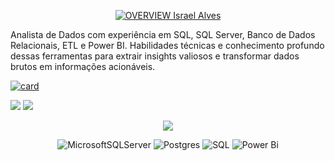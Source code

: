 <p align="center">
  <a href="https://github.com/israelalvees">
    <img src="https://img.shields.io/badge/Overview-ISRAEL%20ALVES-white.svg?style=flat&logo=overview&logoColor=black" alt="OVERVIEW Israel Alves">
  </a>
</p>



</h4> Analista de Dados com experiência em SQL, SQL Server, Banco de Dados Relacionais, ETL e Power BI. Habilidades técnicas e conhecimento profundo dessas ferramentas para extrair insights valiosos e transformar dados brutos em informações acionáveis. </h4>

<br>

[![card](https://github-readme-stats.vercel.app/api?username=israelalvees&theme=dark&show_icons=true)](https://github.com/anuraghazra/github-readme-stats)


[<img src="https://img.shields.io/badge/linkedin-%230077B5.svg?&style=for-the-badge&logo=linkedin&logoColor=white" />](https://www.linkedin.com/in/israel-alves-12bb96211/) 
[<img src="https://img.shields.io/badge/WhatsApp-25D366?style=for-the-badge&logo=whatsapp&logoColor=white" />](https://wa.me/<5585982334788>)




<p align="center">
<img src="https://img.shields.io/badge/SKILLS-FF7F00?style=flat&logoColor=white"/>
</p>



<div align="center">

![MicrosoftSQLServer](https://img.shields.io/badge/Microsoft%20SQL%20Server-CC2927?style=for-the-badge&logo=microsoft%20sql%20server&logoColor=white) ![Postgres](https://img.shields.io/badge/postgres-%23316192.svg?style=for-the-badge&logo=postgresql&logoColor=white) ![SQL](https://img.shields.io/badge/SQL-%2300758F.svg?style=for-the-badge&logo=sql&logoColor=white) ![Power Bi](https://img.shields.io/badge/power_bi-F2C811?style=for-the-badge&logo=powerbi&logoColor=black)

</div>



